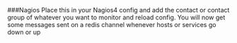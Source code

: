 ###Nagios
Place this in your Nagios4 config and add the contact or contact group of whatever you want to monitor and reload config.
You will now get some messages sent on a redis channel whenever hosts or services go down or up
